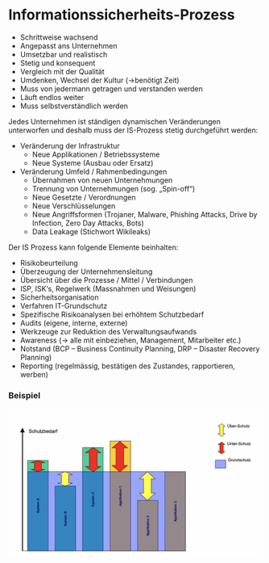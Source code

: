 # Informationssicherheits-Prozess

* Schrittweise wachsend
* Angepasst ans Unternehmen
* Umsetzbar und realistisch
* Stetig und konsequent
* Vergleich mit der Qualität
* Umdenken, Wechsel der Kultur \(-&gt;benötigt Zeit\)
* Muss von jedermann getragen und verstanden werden
* Läuft endlos weiter
* Muss selbstverständlich werden

Jedes Unternehmen ist ständigen dynamischen Veränderungen unterworfen und deshalb muss der IS-Prozess stetig durchgeführt werden:

* Veränderung der Infrastruktur
  * Neue Applikationen / Betriebssysteme
  * Neue Systeme \(Ausbau oder Ersatz\)
* Veränderung Umfeld / Rahmenbedingungen
  * Übernahmen von neuen Unternehmungen
  * Trennung von Unternehmungen \(sog. „Spin-off“\)
  * Neue Gesetzte / Verordnungen
  * Neue Verschlüsselungen
  * Neue Angriffsformen \(Trojaner, Malware, Phishing Attacks, Drive by Infection, Zero Day Attacks, Bots\)
  * Data Leakage \(Stichwort Wikileaks\)

Der IS Prozess kann folgende Elemente beinhalten:

* Risikobeurteilung
* Überzeugung der Unternehmensleitung
* Übersicht über die Prozesse / Mittel / Verbindungen
* ISP, ISK‘s, Regelwerk \(Massnahmen und Weisungen\)
* Sicherheitsorganisation
* Verfahren IT-Grundschutz
* Spezifische Risikoanalysen bei erhöhtem Schutzbedarf
* Audits \(eigene, interne, externe\)
* Werkzeuge zur Reduktion des Verwaltungsaufwands
* Awareness \(-&gt; alle mit einbeziehen, Management, Mitarbeiter etc.\)
* Notstand \(BCP – Business Continuity Planning, DRP – Disaster Recovery Planning\)
* Reporting \(regelmässig, bestätigen des Zustandes, rapportieren, werben\)

### Beispiel

![](../../.gitbook/assets/image%20%2831%29.png)

